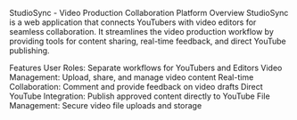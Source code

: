 StudioSync - Video Production Collaboration Platform
Overview
StudioSync is a web application that connects YouTubers with video editors for seamless collaboration. It streamlines the video production workflow by providing tools for content sharing, real-time feedback, and direct YouTube publishing.

Features
User Roles: Separate workflows for YouTubers and Editors
Video Management: Upload, share, and manage video content
Real-time Collaboration: Comment and provide feedback on video drafts
Direct YouTube Integration: Publish approved content directly to YouTube
File Management: Secure video file uploads and storage
